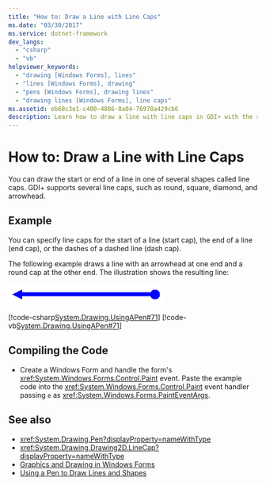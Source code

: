 ```yaml
---
title: "How to: Draw a Line with Line Caps"
ms.date: "03/30/2017"
ms.service: dotnet-framework
dev_langs:
  - "csharp"
  - "vb"
helpviewer_keywords:
  - "drawing [Windows Forms], lines"
  - "lines [Windows Forms], drawing"
  - "pens [Windows Forms], drawing lines"
  - "drawing lines [Windows Forms], line caps"
ms.assetid: eb68c3e1-c400-4886-8a04-76978a429cb6
description: Learn how to draw a line with line caps in GDI+ with the supporting example, descriptions and links.
---
```

# How to: Draw a Line with Line Caps

You can draw the start or end of a line in one of several shapes called line caps. GDI+ supports several line caps, such as round, square, diamond, and arrowhead.

## Example

You can specify line caps for the start of a line (start cap), the end of a line (end cap), or the dashes of a dashed line (dash cap).

The following example draws a line with an arrowhead at one end and a round cap at the other end. The illustration shows the resulting line:

![Illustration that shows a line with a round cap.](./media/how-to-draw-a-line-with-line-caps/line-cap-arrowhead-example.gif)

[!code-csharp[System.Drawing.UsingAPen#71](~/samples/snippets/csharp/VS_Snippets_Winforms/System.Drawing.UsingAPen/CS/Class1.cs#71)]
[!code-vb[System.Drawing.UsingAPen#71](~/samples/snippets/visualbasic/VS_Snippets_Winforms/System.Drawing.UsingAPen/VB/Class1.vb#71)]

## Compiling the Code

- Create a Windows Form and handle the form's <xref:System.Windows.Forms.Control.Paint> event. Paste the example code into the <xref:System.Windows.Forms.Control.Paint> event handler passing `e` as <xref:System.Windows.Forms.PaintEventArgs>.

## See also

- <xref:System.Drawing.Pen?displayProperty=nameWithType>
- <xref:System.Drawing.Drawing2D.LineCap?displayProperty=nameWithType>
- [Graphics and Drawing in Windows Forms](graphics-and-drawing-in-windows-forms.md)
- [Using a Pen to Draw Lines and Shapes](using-a-pen-to-draw-lines-and-shapes.md)
